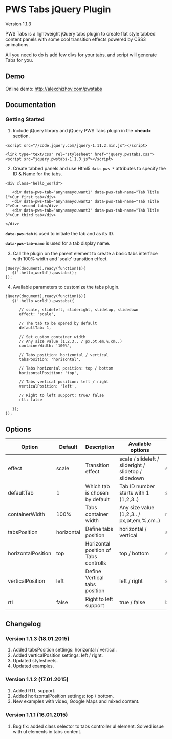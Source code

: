 # PWS Tabs jQuery Plugin

Version 1.1.3

PWS Tabs is a lightweight jQuery tabs plugin to create flat style tabbed content panels with some cool transition effects powered by CSS3 animations.

All you need to do is add few divs for your tabs, and script will generate Tabs for you.

## Demo

Online demo: http://alexchizhov.com/pwstabs


## Documentation

### Getting Started

1) Include jQuery library and jQuery PWS Tabs plugin in the <strong>&lt;head&gt;</strong> section.

<pre><code>&lt;script src="//code.jquery.com/jquery-1.11.2.min.js"&gt;&lt;/script&gt;

&lt;link type="text/css" rel="stylesheet" href="jquery.pwstabs.css"&gt;
&lt;script src="jquery.pwstabs-1.1.0.js"&gt;&lt;/script&gt;</code></pre>

2) Create tabbed panels and use Html5 <code>data-pws-*</code> attributes to specify the ID & Name for the tabs.

<pre><code>&lt;div class="hello_world"&gt;

   &lt;div data-pws-tab="anynameyouwant1" data-pws-tab-name="Tab Title 1"&gt;Our first tab&lt;/div&gt;
   &lt;div data-pws-tab="anynameyouwant2" data-pws-tab-name="Tab Title 2"&gt;Our second tab&lt;/div&gt;
   &lt;div data-pws-tab="anynameyouwant3" data-pws-tab-name="Tab Title 3"&gt;Our third tab&lt;/div&gt;

&lt;/div&gt;</code></pre>


<strong><code>data-pws-tab</code></strong> is used to initiate the tab and as its ID.

<strong><code>data-pws-tab-name</code></strong> is used for a tab display name.


3) Call the plugin on the parent element to create a basic tabs interface with 100% width and 'scale' transition effect.
<pre><code>jQuery(document).ready(function($){
   $('.hello_world').pwstabs();        
});</code></pre>


4) Available parameters to customize the tabs plugin.
<pre><code>jQuery(document).ready(function($){
   $('.hello_world').pwstabs({

      // scale, slideleft, slideright, slidetop, slidedown
      effect: 'scale', 
 
      // The tab to be opened by default
      defaultTab: 1,    
 
      // Set custom container width
      // Any size value (1,2,3.. / px,pt,em,%,cm..)
      containerWidth: '100%',

      // Tabs position: horizontal / vertical
      tabsPosition: 'horizontal',
 
      // Tabs horizontal position: top / bottom
      horizontalPosition: 'top',

      // Tabs vertical position: left / right
      verticalPosition: 'left',
 
      // Right to left support: true/ false
      rtl: false

   });        
});</code></pre>



## Options

<table>
<thead>
<tr>
<th>Option</th>
<th>Default</th>
<th>Description</th>
<th>Available options</th>
<th>Type</th>
</tr>
</thead>
<tbody>
<tr>
<td>effect</td>
<td>scale</td>
<td>Transition effect</td>
<td>scale / slideleft / slideright / slidetop / slidedown</td>
<td>string</td>
</tr>
<tr>
<td>defaultTab</td>
<td>1</td>
<td>Which tab is chosen by default</td>
<td>Tab ID number starts with 1 (1,2,3..)</td>
<td>string</td>
</tr>
<tr>
<td>containerWidth</td>
<td>100%</td>
<td>Tabs container width</td>
<td>Any size value (1,2,3.. / px,pt,em,%,cm..)</td>
<td>number</td>
</tr>
<tr>
<td>tabsPosition</td>
<td>horizontal</td>
<td>Define tabs position</td>
<td>horizontal / vertical</td>
<td>string</td>
</tr>
<tr>
<td>horizontalPosition</td>
<td>top</td>
<td>Horizontal position of Tabs controlls</td>
<td>top / bottom</td>
<td>string</td>
</tr>
<tr>
<td>verticalPosition</td>
<td>left</td>
<td>Define Vertical tabs position</td>
<td>left / right</td>
<td>string</td>
</tr>
<tr>
<td>rtl</td>
<td>false</td>
<td>Right to left support</td>
<td>true / false</td>
<td>boolean</td>
</tr>
</tbody>
</table>


## Changelog

### Version 1.1.3 (18.01.2015)
1) Added tabsPosition settings: horizontal / vertical.<br>
2) Added verticalPosition settings: left / right.<br>
3) Updated stylesheets.<br>
4) Updated examples.

### Version 1.1.2 (17.01.2015)
1) Added RTL support.<br>
2) Added horizontalPosition settings: top / bottom.<br>
3) New examples with video, Google Maps and mixed content.

### Version 1.1.1 (16.01.2015)
1) Bug fix: added class selector to tabs controller ul element. Solved issue with ul elements in tabs content.
